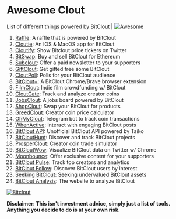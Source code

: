 # Awesome Clout
List of different things powered by BitClout  | [![Awesome](https://cdn.rawgit.com/sindresorhus/awesome/d7305f38d29fed78fa85652e3a63e154dd8e8829/media/badge.svg)](https://github.com/Mentors4EDU/Awesome-Clout)

1. [Raffle](https://bitcloutraffle.com/): A raffle that is powered by BitClout
2. [Cloutie](https://bitclout.com/u/CloutieApp): An IOS & MacOS app for BitClout
3. [Cloutify](https://chrome.google.com/webstore/detail/cloutify-show-bitclout-pr/mmpacdkjmmnichfpplcpcipgcdphfhdg): Show Bitclout price tickers on Twitter
4. [BitSwap](https://bitswap.network/): Buy and sell BitClout for Ethereum
5. [Subclout](https://www.subclout.com/): Offer a paid newsletter to your supporters
6. [GiftClout](https://www.giftclout.com/): Get gifted free some BitClout
7. [CloutPoll](https://cloutpoll.com/): Polls for your BitClout audience
8. [BitClout+](https://bitclout.plus/): A BitClout Chrome/Brave browser extension
9. [FilmClout](https://bitclout.com/u/FilmClout): Indie film crowdfunding w/ BitClout
10. [CloutGate](https://cloutgate.com/): Track and analyze creator coins
12. [JobsClout](http://jobclout.me/): A jobs board powered by BitClout
13. [ShopClout](http://shopclout.me/): Swap your BitClout for products
14. [GreedClout](https://bogdandidenko.github.io/greedclout/): Creator coin price calculator
15. [OhMyClout](https://ohmyclout.com/): Telegram bot to track coin transactions
16. [WhenActive](https://whenactive.com/global): Interact with engaging BitClout posts
17. [BitClout API](https://github.com/benjaminwoods/bitclout): Unofficial BitClout API powered by Taiko
18. [BitCloutHunt](https://www.bitclouthunt.com/): Discover and track BitClout projects
20. [ProsperClout](https://www.prosperclout.com/): Creator coin trade simulator
21. [BitCloutWow](https://chrome.google.com/webstore/detail/bitcloutwow-bitclout-on-t/pljnngphhkadegjpkajkcigimjdheedd?hl=en&authuser=1): Visualize BitClout data on Twitter w/ Chrome
22. [Moonbounce](https://getmoonbounce.com/): Offer exclusive content for your supporters
23. [BitClout Pulse](https://www.bitcloutpulse.com/): Track top creators and analytics
24. [BitClout Follow](https://bitcloutfollow.com/): Discover BitClout users by interest
25. [Seeking BitClout](https://seekingbitclout.com/): Seeking undervalued BitClout assets
26. [BitClout Analysis](https://www.bitcloutanalysis.com/): The website to analyze BitClout

[![Bitclout](https://img.shields.io/badge/-Follow%20me%20on%20BitClout-red)](https://bitclout.com/u/AMKN)

**Disclaimer: This isn't investment advice, simply just a list of tools. Anything you decide to do is at your own risk.**
